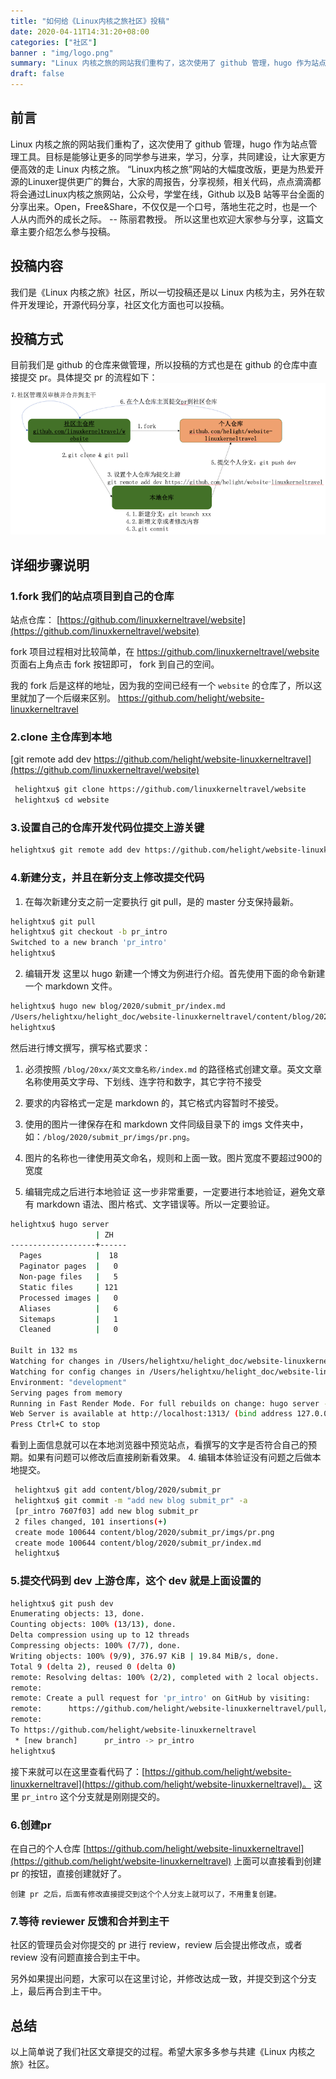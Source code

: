 ```yaml
---
title: "如何给《Linux内核之旅社区》投稿"
date: 2020-04-11T14:31:20+08:00
categories: ["社区"]
banner : "img/logo.png"
summary: "Linux 内核之旅的网站我们重构了，这次使用了 github 管理，hugo 作为站点管理工具。目标是能够让更多的同学参与进来，学习，分享，共同建设，让大家更方便高效的走 Linux 内核之旅。"
draft: false
---
```


## 前言
Linux 内核之旅的网站我们重构了，这次使用了 github 管理，hugo 作为站点管理工具。目标是能够让更多的同学参与进来，学习，分享，共同建设，让大家更方便高效的走 Linux 内核之旅。
    “Linux内核之旅”网站的大幅度改版，更是为热爱开源的Linuxer提供更广的舞台，大家的周报告，分享视频，相关代码，点点滴滴都将会通过Linux内核之旅网站，公众号，学堂在线，Github 以及B 站等平台全面的分享出来。Open，Free&Share，不仅仅是一个口号，落地生花之时，也是一个人从内而外的成长之际。  -- 陈丽君教授。
所以这里也欢迎大家参与分享，这篇文章主要介绍怎么参与投稿。

## 投稿内容
我们是《Linux 内核之旅》社区，所以一切投稿还是以 Linux 内核为主，另外在软件开发理论，开源代码分享，社区文化方面也可以投稿。

## 投稿方式
目前我们是 github 的仓库来做管理，所以投稿的方式也是在 github 的仓库中直接提交 pr。具体提交 pr 的流程如下：
![](imgs/pr.png)

## 详细步骤说明
### 1.fork 我们的站点项目到自己的仓库
站点仓库： [https://github.com/linuxkerneltravel/website](https://github.com/linuxkerneltravel/website)

fork 项目过程相对比较简单，在 https://github.com/linuxkerneltravel/website 页面右上角点击 fork 按钮即可， fork 到自己的空间。

我的 fork 后是这样的地址，因为我的空间已经有一个 `website` 的仓库了，所以这里就加了一个后缀来区别。
https://github.com/helight/website-linuxkerneltravel


### 2.clone 主仓库到本地
[git remote add dev https://github.com/helight/website-linuxkerneltravel](https://github.com/linuxkerneltravel/website)

```sh
 helightxu$ git clone https://github.com/linuxkerneltravel/website
 helightxu$ cd website                                                                           
```
### 3.设置自己的仓库开发代码位提交上游关键
```sh
helightxu$ git remote add dev https://github.com/helight/website-linuxkerneltravel
```

### 4.新建分支，并且在新分支上修改提交代码
1. 在每次新建分支之前一定要执行 git pull，是的 master 分支保持最新。
```sh
helightxu$ git pull 
helightxu$ git checkout -b pr_intro
Switched to a new branch 'pr_intro'
helightxu$ 
```
2. 编辑开发
这里以 hugo 新建一个博文为例进行介绍。首先使用下面的命令新建一个 markdown 文件。
```sh
helightxu$ hugo new blog/2020/submit_pr/index.md                          ✔   pr_intro
/Users/helightxu/helight_doc/website-linuxkerneltravel/content/blog/2020/submit_pr/index.md created
helightxu$
```
然后进行博文撰写，撰写格式要求：
   1. 必须按照 `/blog/20xx/英文文章名称/index.md` 的路径格式创建文章。英文文章名称使用英文字母、下划线、连字符和数字，其它字符不接受
   2. 要求的内容格式一定是 markdown 的，其它格式内容暂时不接受。
   3. 使用的图片一律保存在和 markdown 文件同级目录下的 imgs 文件夹中，如：`/blog/2020/submit_pr/imgs/pr.png`。
   4. 图片的名称也一律使用英文命名，规则和上面一致。图片宽度不要超过900的宽度

3. 编辑完成之后进行本地验证
这一步非常重要，一定要进行本地验证，避免文章有 markdown 语法、图片格式、文字错误等。所以一定要验证。
```sh
helightxu$ hugo server
                   | ZH   
-------------------+------
  Pages            |  18  
  Paginator pages  |   0  
  Non-page files   |   5  
  Static files     | 121  
  Processed images |   0  
  Aliases          |   6  
  Sitemaps         |   1  
  Cleaned          |   0  

Built in 132 ms
Watching for changes in /Users/helightxu/helight_doc/website-linuxkerneltravel/{archetypes,content,data,static,themes}
Watching for config changes in /Users/helightxu/helight_doc/website-linuxkerneltravel/config.toml
Environment: "development"
Serving pages from memory
Running in Fast Render Mode. For full rebuilds on change: hugo server --disableFastRender
Web Server is available at http://localhost:1313/ (bind address 127.0.0.1)
Press Ctrl+C to stop
```
看到上面信息就可以在本地浏览器中预览站点，看撰写的文字是否符合自己的预期。如果有问题可以修改后直接刷新看效果。
4. 编辑本体验证没有问题之后做本地提交。
```sh
 helightxu$ git add content/blog/2020/submit_pr
 helightxu$ git commit -m "add new blog submit_pr" -a  
 [pr_intro 7607f03] add new blog submit_pr
 2 files changed, 101 insertions(+)
 create mode 100644 content/blog/2020/submit_pr/imgs/pr.png
 create mode 100644 content/blog/2020/submit_pr/index.md
 helightxu$ 
 ``` 

### 5.提交代码到 dev 上游仓库，这个 dev 就是上面设置的
```sh
helightxu$ git push dev   
Enumerating objects: 13, done.
Counting objects: 100% (13/13), done.
Delta compression using up to 12 threads
Compressing objects: 100% (7/7), done.
Writing objects: 100% (9/9), 376.97 KiB | 19.84 MiB/s, done.
Total 9 (delta 2), reused 0 (delta 0)
remote: Resolving deltas: 100% (2/2), completed with 2 local objects.
remote: 
remote: Create a pull request for 'pr_intro' on GitHub by visiting:
remote:      https://github.com/helight/website-linuxkerneltravel/pull/new/pr_intro
remote: 
To https://github.com/helight/website-linuxkerneltravel
 * [new branch]      pr_intro -> pr_intro
helightxu$
```         
接下来就可以在这里查看代码了：[https://github.com/helight/website-linuxkerneltravel](https://github.com/helight/website-linuxkerneltravel)。
这里 `pr_intro` 这个分支就是刚刚提交的。

### 6.创建pr
在自己的个人仓库 [https://github.com/helight/website-linuxkerneltravel](https://github.com/helight/website-linuxkerneltravel) 上面可以直接看到创建 pr 的按钮，直接创建就好了。

    创建 pr 之后，后面有修改直接提交到这个个人分支上就可以了，不用重复创建。

### 7.等待 reviewer 反馈和合并到主干
社区的管理员会对你提交的 pr 进行 review，review 后会提出修改点，或者 review 没有问题直接合到主干中。

另外如果提出问题，大家可以在这里讨论，并修改达成一致，并提交到这个分支上，最后再合到主干中。

## 总结
以上简单说了我们社区文章提交的过程。希望大家多多参与共建《Linux 内核之旅》社区。
　